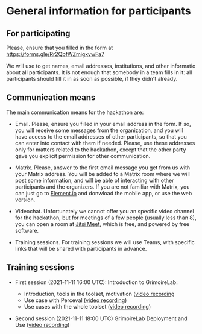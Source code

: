 # General information for participants

## For participating

Please, ensure that you filled in the form at https://forms.gle/Rr2QbfWZmigxvwFa7

We will use to get names, email addresses, institutions,
and other informatio about all participants.
It is not enough that somebody in a team fills in it: all participants
should fill it in as soon as possible, if they didn't already.

## Communication means

The main communication means for the hackathon are:

* Email. Please, ensure you filled in your email address in the form.
If so, you will receive some messages from the organization, and you will have
access to the email addresses of other participants, so that you can enter into
contact with them if needed. Please, use these addresses only for matters
related to the hackathon, except that the other party gave you explicit permission
for other communication.

* Matrix. Please, answer to the first email message you get from us with your
Matrix address. You will be added to a Matrix room where we will post some information,
and will be able of interacting with other participants and the organizers.
If you are not familiar with Matrix, you can just go to [Element.io](https://element.io/get-started)
and donwload the mobile app, or use the web version.

* Videochat. Unfortunately we cannot offer you an specific video channel for the
hackathon, but for meetings of a few people (usually less than 8), you can open a room
at [Jitsi Meet](https://meet.jit.si/), which is free, and powered by free software.

* Training sessions. For training sessions we will use Teams, with specific links that will be shared
with participants in advance.

## Training sessions

* First session (2021-11-11 16:00 UTC): Introduction to GrimoireLab:

  * Introduction, tools in the toolset, motivation ([video recording](https://gsyc.urjc.es/jgb/tmp/msr-2022/training-2021-11-11-session1-a.mp4)
  * Use case with Perceval ([video recording](https://gsyc.urjc.es/jgb/tmp/msr-2022/training-2021-11-11-session1-b.mp4))
  * Use cases with the whole toolset ([video recording](https://gsyc.urjc.es/jgb/tmp/msr-2022/training-2021-11-11-session1-c.mp4))

* Second session (2021-11-11 18:00 UTC) GrimoireLab Deployment and Use ([video recording](https://gsyc.urjc.es/jgb/tmp/msr-2022/training-2021-11-11-session2.mp4))


 

